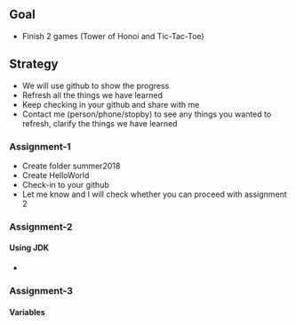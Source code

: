 ## Goal
*   Finish 2 games (Tower of Honoi and Tic-Tac-Toe) 

## Strategy
* We will use github to show the progress
* Refresh all the things we have learned
* Keep checking in your github and share with me
* Contact me (person/phone/stopby) to see any things you wanted to refresh, clarify the things we have learned

### Assignment-1
* Create folder summer2018
* Create HelloWorld
* Check-in to your github
* Let me know and I will check whether you can proceed with assignment 2

### Assignment-2
#### Using JDK
* <Need to fill the details>

### Assignment-3
#### Variables
